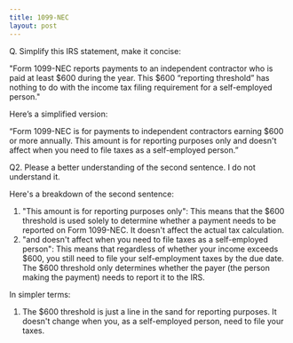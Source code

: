 ```yaml
---
title: 1099-NEC
layout: post
---
```


Q. Simplify this IRS statement, make it concise:

"Form 1099-NEC reports payments to an independent contractor who is paid at least $600 during the year. This $600 “reporting threshold” has nothing to do with the income tax filing requirement for a self-employed person."

Here’s a simplified version:

“Form 1099-NEC is for payments to independent contractors earning $600 or more annually. This amount is for reporting purposes only and doesn't affect when you need to file taxes as a self-employed person.”

Q2. Please a better understanding of the second sentence. I do not understand it.

Here's a breakdown of the second sentence:

1. "This amount is for reporting purposes only": This means that the $600 threshold is used solely to determine whether a payment needs to be reported on Form 1099-NEC. It doesn't affect the actual tax calculation.
2. "and doesn't affect when you need to file taxes as a self-employed person": This means that regardless of whether your income exceeds $600, you still need to file your self-employment taxes by the due date. The $600 threshold only determines whether the payer (the person making the payment) needs to report it to the IRS.

In simpler terms: 
1. The $600 threshold is just a line in the sand for reporting purposes. It doesn't change when you, as a self-employed person, need to file your taxes.